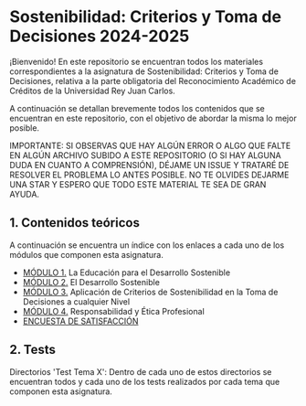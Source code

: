 # Sostenibilidad: Criterios y Toma de Decisiones 2024-2025

¡Bienvenido! En este repositorio se encuentran todos los materiales correspondientes a la asignatura de Sostenibilidad: Criterios y Toma de Decisiones, relativa a la parte obligatoria del Reconocimiento Académico de Créditos de la Universidad Rey Juan Carlos.

A continuación se detallan brevemente todos los contenidos que se encuentran en este repositorio, con el objetivo de abordar la misma lo mejor posible.

IMPORTANTE: SI OBSERVAS QUE HAY ALGÚN ERROR O ALGO QUE FALTE EN ALGÚN ARCHIVO SUBIDO A ESTE REPOSITORIO (O SI HAY ALGUNA DUDA EN CUANTO A COMPRENSIÓN), DÉJAME UN ISSUE Y TRATARÉ DE RESOLVER EL PROBLEMA LO ANTES POSIBLE. NO TE OLVIDES DEJARME UNA STAR Y ESPERO QUE TODO ESTE MATERIAL TE SEA DE GRAN AYUDA.

## 1. Contenidos teóricos

A continuación se encuentra un índice con los enlaces a cada uno de los módulos que componen esta asignatura.

* [MÓDULO 1.](https://urjconline.atavist.com/2022/11/03/la-educacion-para-el-desarrollo-sostenible/) La Educación para el Desarrollo Sostenible
* [MÓDULO 2.](https://urjconline.atavist.com/2022/11/03/el-desarrollo-sostenible/) El Desarrollo Sostenible
* [MÓDULO 3.](https://urjconline.atavist.com/2022/11/03/aplicar-criterios-de-sostenibilidad-en-la-toma-de-decisiones-a-cualquier-nivel/) Aplicación de Criterios de Sostenibilidad en la Toma de Decisiones a cualquier Nivel
* [MÓDULO 4.](https://urjconline.atavist.com/2022/11/03/responsabilidad-y-etica-profesional/) Responsabilidad y Ética Profesional
* [ENCUESTA DE SATISFACCIÓN](https://forms.office.com/pages/responsepage.aspx?id=6sSEXw03nkuDDHVvi_G1H8m-ks0qo59GjJRnW3gu0RhURDg2UEFGOTRUUUUzT01VQTVZRzk2R1JDRi4u&route=shorturl)

## 2. Tests

Directorios 'Test Tema X': Dentro de cada uno de estos directorios se encuentran todos y cada uno de los tests realizados por cada tema que componen esta asignatura.
